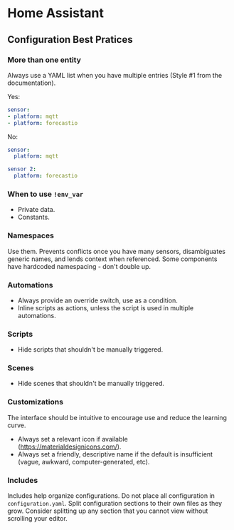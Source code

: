 # Home Assistant

## Configuration Best Pratices

### More than one entity

Always use a YAML list when you have multiple entries (Style #1 from the documentation).

Yes:
```yaml
sensor:
- platform: mqtt
- platform: forecastio
```

No:
``` yaml
sensor:
  platform: mqtt

sensor 2:
  platform: forecastio
```

### When to use `!env_var`

* Private data.
* Constants.

### Namespaces

Use them. Prevents conflicts once you have many sensors, disambiguates generic names, and lends context when referenced. Some components have hardcoded namespacing - don't double up.

### Automations

* Always provide an override switch, use as a condition.
* Inline scripts as actions, unless the script is used in multiple automations.

### Scripts

* Hide scripts that shouldn't be manually triggered.

### Scenes

* Hide scenes that shouldn't be manually triggered.

### Customizations

The interface should be intuitive to encourage use and reduce the learning curve.

* Always set a relevant icon if available (https://materialdesignicons.com/).
* Always set a friendly, descriptive name if the default is insufficient (vague, awkward, computer-generated, etc).

### Includes

Includes help organize configurations. Do not place all configuration in `configuration.yaml`. Split configuration sections to their own files as they grow. Consider splitting up any section that you cannot view without scrolling your editor.
